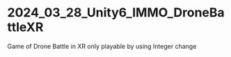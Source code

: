 # 2024_03_28_Unity6_IMMO_DroneBattleXR
Game of Drone Battle in XR only playable by using Integer change
